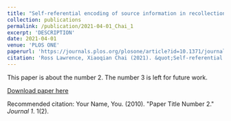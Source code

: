 ```yaml
---
title: "Self-referential encoding of source information in recollection memory"
collection: publications
permalink: /publication/2021-04-01_Chai_1
excerpt: 'DESCRIPTION'
date: 2021-04-01
venue: 'PLOS ONE'
paperurl: 'https://journals.plos.org/plosone/article?id=10.1371/journal.pone.0248044'
citation: 'Ross Lawrence, Xiaoqian Chai (2021). &quot;Self-referential encoding of source information in recollection memory.&quot; <i>PLOS ONE</i>. 16(4).'
---
```

This paper is about the number 2. The number 3 is left for future work.

[Download paper here](https://journals.plos.org/plosone/article?id=10.1371/journal.pone.0248044)

Recommended citation: Your Name, You. (2010). "Paper Title Number 2." <i>Journal 1</i>. 1(2).